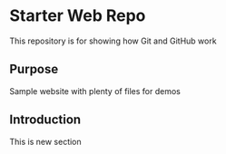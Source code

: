 # Starter Web Repo

This repository is for showing how Git and GitHub work

## Purpose

Sample website with plenty of files for demos

## Introduction
  This is new section
